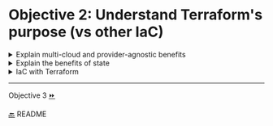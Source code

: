 # Objective 2: Understand Terraform's purpose (vs other IaC)

<details><summary>Explain multi-cloud and provider-agnostic benefits</summary>
<p>

Multi-cloud deployment increases fault tolerance. This means in the event of failure there is a more graceful recovery of a region or provider.

</p>
<p>
The benefits of being provider-agnostic means there can be a single configuration that manages many providers.
</p>
</details>

<details><summary>Explain the benefits of state</summary>
  
- **Mapping to the Real World** 
  - Terraform requires a database to map Tf(Terraform) config to the real world. 
  ex. With state mapping Tf knows resource `resource "aws_instance" "foo"`  represents instance `i-abcd34233`. 
- **Metadata**
  - Tf tracks metadata or resource dependencies 
  - Tf keeps a copy of the most recent set of dependencies in state. So that correct order of operations can be executed even if an item is deleted from the configuration. 
- **Performance** 
  - besides basic mapping Tf also keeps a cache of attribute values for all resources in the state. 
  - most optional feature of state, only used to improve performance. 
  - small infra: for plan and apply Tf syncs all resources in state 
  - large infra: cache state is used because of API rate limits and querying all resources is too slow. Large infra also make use of `-refresh=false` and `-target` flags
- **Syncing** 
  - default syncing Tf stores state in a file in the current working directory
  - for teams remote state is used, remote locking is utilized to avoid multiple people running Tf at the same time.

</details>

<details><summary>IaC with Terraform</summary>

<p>

At a high level, Terraform allows operators to use HCL to author files containing definitions of their desired resources on almost any provider (AWS, GCP, GitHub, Docker, [etc](https://www.terraform.io/docs/providers/index.html)) and automates the creation of those resources at the time of apply.

</p>

- **Workflows**
  - Scope: Establish resources that need to be created for the project
  - Author: Create the configuration based on the scoped parameters with HCL
  - Initialize: run `terraform init` to download the provider plug-ins for the project
  - Plan & Apply: run `terraform plan` to verify creation then `terraform apply` to create the resources and state files
- **Advantages of Terraform**
  - Platform Agnostic: allows for management of a mixed environment with the same workflow
  - State Management: State files are created when a project is initialized. state is used to create plans and update our infrastructure. State determines how configuration changes are measured. When a change is made, those changes are compared with the state file to determine resource creation or changes
  - Operator Confidence: `terraform apply` allows for review before changes are applied.
  </details>

---

Objective 3 [⏩](../objective-3/terraform-basics.md)

[🔙](/README.md) README
